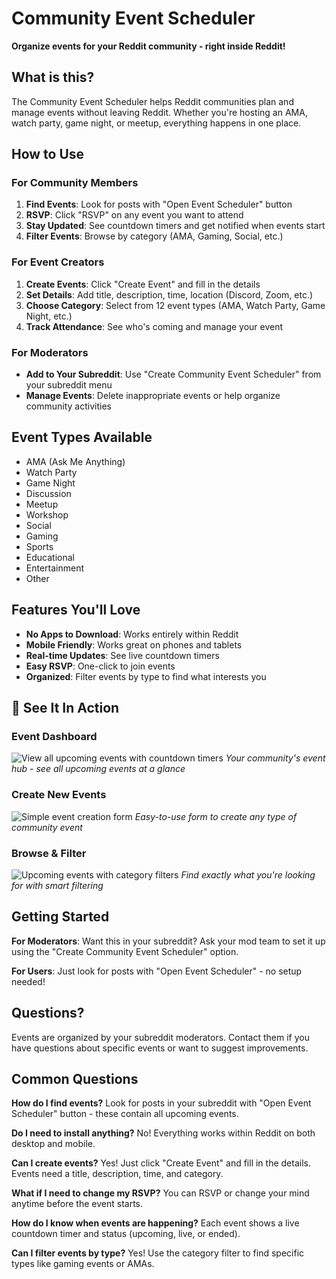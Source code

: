 # Community Event Scheduler

**Organize events for your Reddit community - right inside Reddit!**

## What is this?

The Community Event Scheduler helps Reddit communities plan and manage events without leaving Reddit. Whether you're hosting an AMA, watch party, game night, or meetup, everything happens in one place.

## How to Use

### For Community Members

1. **Find Events**: Look for posts with "Open Event Scheduler" button
2. **RSVP**: Click "RSVP" on any event you want to attend
3. **Stay Updated**: See countdown timers and get notified when events start
4. **Filter Events**: Browse by category (AMA, Gaming, Social, etc.)

### For Event Creators

1. **Create Events**: Click "Create Event" and fill in the details
2. **Set Details**: Add title, description, time, location (Discord, Zoom, etc.)
3. **Choose Category**: Select from 12 event types (AMA, Watch Party, Game Night, etc.)
4. **Track Attendance**: See who's coming and manage your event

### For Moderators

- **Add to Your Subreddit**: Use "Create Community Event Scheduler" from your subreddit menu
- **Manage Events**: Delete inappropriate events or help organize community activities

## Event Types Available

- AMA (Ask Me Anything)
- Watch Party
- Game Night
- Discussion
- Meetup
- Workshop
- Social
- Gaming
- Sports
- Educational
- Entertainment
- Other

## Features You'll Love

- **No Apps to Download**: Works entirely within Reddit
- **Mobile Friendly**: Works great on phones and tablets
- **Real-time Updates**: See live countdown timers
- **Easy RSVP**: One-click to join events
- **Organized**: Filter events by type to find what interests you

## 📱 See It In Action

### Event Dashboard
![View all upcoming events with countdown timers](https://raw.githubusercontent.com/sandeshwarsharma/reddit-event-scheduler/main/src/assets/app_images/view_events.png)
*Your community's event hub - see all upcoming events at a glance*

### Create New Events
![Simple event creation form](https://raw.githubusercontent.com/sandeshwarsharma/reddit-event-scheduler/main/src/assets/app_images/create_event.png)
*Easy-to-use form to create any type of community event*

### Browse & Filter
![Upcoming events with category filters](https://raw.githubusercontent.com/sandeshwarsharma/reddit-event-scheduler/main/src/assets/app_images/upcoming_events.png)
*Find exactly what you're looking for with smart filtering*

## Getting Started

**For Moderators**: Want this in your subreddit? Ask your mod team to set it up using the "Create Community Event Scheduler" option.

**For Users**: Just look for posts with "Open Event Scheduler" - no setup needed!

## Questions?

Events are organized by your subreddit moderators. Contact them if you have questions about specific events or want to suggest improvements.

## Common Questions

**How do I find events?**
Look for posts in your subreddit with "Open Event Scheduler" button - these contain all upcoming events.

**Do I need to install anything?**
No! Everything works within Reddit on both desktop and mobile.

**Can I create events?**
Yes! Just click "Create Event" and fill in the details. Events need a title, description, time, and category.

**What if I need to change my RSVP?**
You can RSVP or change your mind anytime before the event starts.

**How do I know when events are happening?**
Each event shows a live countdown timer and status (upcoming, live, or ended).

**Can I filter events by type?**
Yes! Use the category filter to find specific types like gaming events or AMAs.
